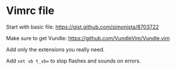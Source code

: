 # Vimrc file

Start with basic file: https://gist.github.com/simonista/8703722

Make sure to get Vundle: https://github.com/VundleVim/Vundle.vim

Add only the extensions you really need.

Add `set vb t_vb=` to stop flashes and sounds on errors.
